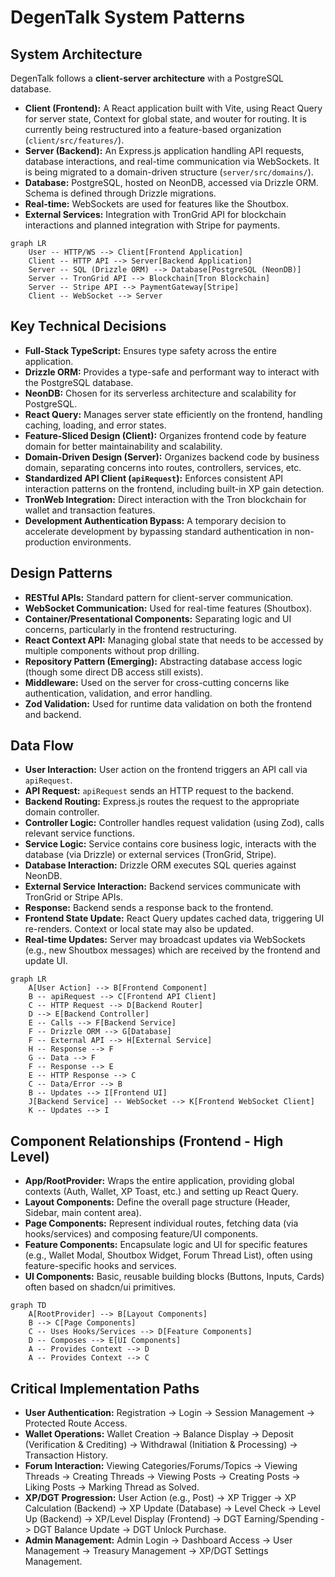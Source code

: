 # DegenTalk System Patterns

## System Architecture

DegenTalk follows a **client-server architecture** with a PostgreSQL database.

*   **Client (Frontend):** A React application built with Vite, using React Query for server state, Context for global state, and wouter for routing. It is currently being restructured into a feature-based organization (`client/src/features/`).
*   **Server (Backend):** An Express.js application handling API requests, database interactions, and real-time communication via WebSockets. It is being migrated to a domain-driven structure (`server/src/domains/`).
*   **Database:** PostgreSQL, hosted on NeonDB, accessed via Drizzle ORM. Schema is defined through Drizzle migrations.
*   **Real-time:** WebSockets are used for features like the Shoutbox.
*   **External Services:** Integration with TronGrid API for blockchain interactions and planned integration with Stripe for payments.

```mermaid
graph LR
    User -- HTTP/WS --> Client[Frontend Application]
    Client -- HTTP API --> Server[Backend Application]
    Server -- SQL (Drizzle ORM) --> Database[PostgreSQL (NeonDB)]
    Server -- TronGrid API --> Blockchain[Tron Blockchain]
    Server -- Stripe API --> PaymentGateway[Stripe]
    Client -- WebSocket --> Server
```

## Key Technical Decisions

*   **Full-Stack TypeScript:** Ensures type safety across the entire application.
*   **Drizzle ORM:** Provides a type-safe and performant way to interact with the PostgreSQL database.
*   **NeonDB:** Chosen for its serverless architecture and scalability for PostgreSQL.
*   **React Query:** Manages server state efficiently on the frontend, handling caching, loading, and error states.
*   **Feature-Sliced Design (Client):** Organizes frontend code by feature domain for better maintainability and scalability.
*   **Domain-Driven Design (Server):** Organizes backend code by business domain, separating concerns into routes, controllers, services, etc.
*   **Standardized API Client (`apiRequest`):** Enforces consistent API interaction patterns on the frontend, including built-in XP gain detection.
*   **TronWeb Integration:** Direct interaction with the Tron blockchain for wallet and transaction features.
*   **Development Authentication Bypass:** A temporary decision to accelerate development by bypassing standard authentication in non-production environments.

## Design Patterns

*   **RESTful APIs:** Standard pattern for client-server communication.
*   **WebSocket Communication:** Used for real-time features (Shoutbox).
*   **Container/Presentational Components:** Separating logic and UI concerns, particularly in the frontend restructuring.
*   **React Context API:** Managing global state that needs to be accessed by multiple components without prop drilling.
*   **Repository Pattern (Emerging):** Abstracting database access logic (though some direct DB access still exists).
*   **Middleware:** Used on the server for cross-cutting concerns like authentication, validation, and error handling.
*   **Zod Validation:** Used for runtime data validation on both the frontend and backend.

## Data Flow

*   **User Interaction:** User action on the frontend triggers an API call via `apiRequest`.
*   **API Request:** `apiRequest` sends an HTTP request to the backend.
*   **Backend Routing:** Express.js routes the request to the appropriate domain controller.
*   **Controller Logic:** Controller handles request validation (using Zod), calls relevant service functions.
*   **Service Logic:** Service contains core business logic, interacts with the database (via Drizzle) or external services (TronGrid, Stripe).
*   **Database Interaction:** Drizzle ORM executes SQL queries against NeonDB.
*   **External Service Interaction:** Backend services communicate with TronGrid or Stripe APIs.
*   **Response:** Backend sends a response back to the frontend.
*   **Frontend State Update:** React Query updates cached data, triggering UI re-renders. Context or local state may also be updated.
*   **Real-time Updates:** Server may broadcast updates via WebSockets (e.g., new Shoutbox messages) which are received by the frontend and update UI.

```mermaid
graph LR
    A[User Action] --> B[Frontend Component]
    B -- apiRequest --> C[Frontend API Client]
    C -- HTTP Request --> D[Backend Router]
    D --> E[Backend Controller]
    E -- Calls --> F[Backend Service]
    F -- Drizzle ORM --> G[Database]
    F -- External API --> H[External Service]
    H -- Response --> F
    G -- Data --> F
    F -- Response --> E
    E -- HTTP Response --> C
    C -- Data/Error --> B
    B -- Updates --> I[Frontend UI]
    J[Backend Service] -- WebSocket --> K[Frontend WebSocket Client]
    K -- Updates --> I
```

## Component Relationships (Frontend - High Level)

*   **App/RootProvider:** Wraps the entire application, providing global contexts (Auth, Wallet, XP Toast, etc.) and setting up React Query.
*   **Layout Components:** Define the overall page structure (Header, Sidebar, main content area).
*   **Page Components:** Represent individual routes, fetching data (via hooks/services) and composing feature/UI components.
*   **Feature Components:** Encapsulate logic and UI for specific features (e.g., Wallet Modal, Shoutbox Widget, Forum Thread List), often using feature-specific hooks and services.
*   **UI Components:** Basic, reusable building blocks (Buttons, Inputs, Cards) often based on shadcn/ui primitives.

```mermaid
graph TD
    A[RootProvider] --> B[Layout Components]
    B --> C[Page Components]
    C -- Uses Hooks/Services --> D[Feature Components]
    D -- Composes --> E[UI Components]
    A -- Provides Context --> D
    A -- Provides Context --> C
```

## Critical Implementation Paths

*   **User Authentication:** Registration -> Login -> Session Management -> Protected Route Access.
*   **Wallet Operations:** Wallet Creation -> Balance Display -> Deposit (Verification & Crediting) -> Withdrawal (Initiation & Processing) -> Transaction History.
*   **Forum Interaction:** Viewing Categories/Forums/Topics -> Viewing Threads -> Creating Threads -> Viewing Posts -> Creating Posts -> Liking Posts -> Marking Thread as Solved.
*   **XP/DGT Progression:** User Action (e.g., Post) -> XP Trigger -> XP Calculation (Backend) -> XP Update (Database) -> Level Check -> Level Up (Backend) -> XP/Level Display (Frontend) -> DGT Earning/Spending -> DGT Balance Update -> DGT Unlock Purchase.
*   **Admin Management:** Admin Login -> Dashboard Access -> User Management -> Treasury Management -> XP/DGT Settings Management.

